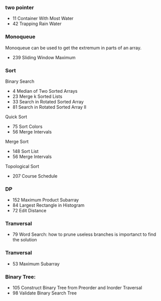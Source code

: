 ### two pointer
- 11 Container With Most Water
- 42 Trapping Rain Water

### Monoqueue
Monoqueue can be used to get the extremum in parts of an array.
- 239 Sliding Window Maximum

### Sort
Binary Search
- 4   Median of Two Sorted Arrays
- 23  Merge k Sorted Lists
- 33  Search in Rotated Sorted Array
- 81  Search in Rotated Sorted Array II

Quick Sort
- 75 Sort Colors
- 56 Merge Intervals

Merge Sort
- 148 Sort List
- 56 Merge Intervals

Topological Sort
- 207 Course Schedule

### DP
- 152 Maximum Product Subarray
- 84 Largest Rectangle in Histogram
- 72 Edit Distance

### Tranversal
- 79 Word Search: how to prune useless branches is importanct to find the solution

### Tranversal
- 53 Maximum Subarray

### Binary Tree:
- 105 Construct Binary Tree from Preorder and Inorder Traversal
- 98 Validate Binary Search Tree
